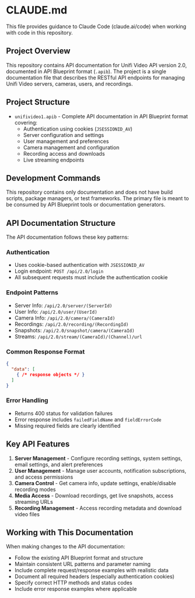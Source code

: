 # CLAUDE.md

This file provides guidance to Claude Code (claude.ai/code) when working with code in this repository.

## Project Overview

This repository contains API documentation for Unifi Video API version 2.0, documented in API Blueprint format (`.apib`). The project is a single documentation file that describes the RESTful API endpoints for managing Unifi Video servers, cameras, users, and recordings.

## Project Structure

- `unifivideo1.apib` - Complete API documentation in API Blueprint format covering:
  - Authentication using cookies (`JSESSIONID_AV`)
  - Server configuration and settings
  - User management and preferences
  - Camera management and configuration
  - Recording access and downloads
  - Live streaming endpoints

## Development Commands

This repository contains only documentation and does not have build scripts, package managers, or test frameworks. The primary file is meant to be consumed by API Blueprint tools or documentation generators.

## API Documentation Structure

The API documentation follows these key patterns:

### Authentication
- Uses cookie-based authentication with `JSESSIONID_AV`
- Login endpoint: `POST /api/2.0/login`
- All subsequent requests must include the authentication cookie

### Endpoint Patterns
- Server Info: `/api/2.0/server/(ServerId)`
- User Info: `/api/2.0/user/(UserId)`
- Camera Info: `/api/2.0/camera/(CameraId)`
- Recordings: `/api/2.0/recording/(RecordingId)`
- Snapshots: `/api/2.0/snapshot/camera/(CameraId)`
- Streams: `/api/2.0/stream/(CameraId)/(Channel)/url`

### Common Response Format
```json
{
  "data": [
    { /* response objects */ }
  ]
}
```

### Error Handling
- Returns 400 status for validation failures
- Error response includes `failedFieldName` and `fieldErrorCode`
- Missing required fields are clearly identified

## Key API Features

1. **Server Management** - Configure recording settings, system settings, email settings, and alert preferences
2. **User Management** - Manage user accounts, notification subscriptions, and access permissions
3. **Camera Control** - Get camera info, update settings, enable/disable recording modes
4. **Media Access** - Download recordings, get live snapshots, access streaming URLs
5. **Recording Management** - Access recording metadata and download video files

## Working with This Documentation

When making changes to the API documentation:
- Follow the existing API Blueprint format and structure
- Maintain consistent URL patterns and parameter naming
- Include complete request/response examples with realistic data
- Document all required headers (especially authentication cookies)
- Specify correct HTTP methods and status codes
- Include error response examples where applicable